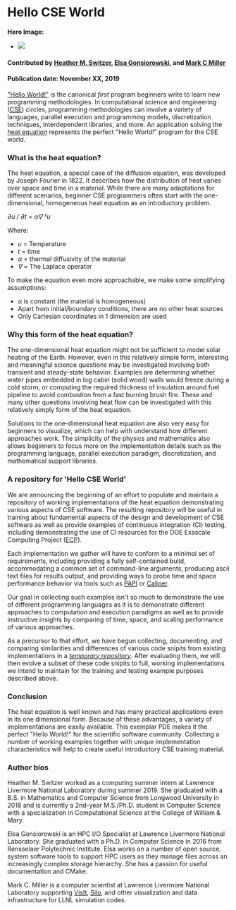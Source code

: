 # Hello CSE World

**Hero Image:**

 - <img src='https://github.com/betterscientificsoftware/images/raw/master/hello_world_sun_heat.png'/>

#### Contributed by [Heather M. Switzer](https://github.com/heatherms27 "Heather Switzer GitHub Profile"), [Elsa Gonsiorowski](https://github.com/gonsie "Elsa Gonsiorowski GitHub Profile"), and [Mark C Miller](https://github.com/markcmiller86 "Mark C Miller GitHub Profile")

#### Publication date: November XX, 2019

["Hello World!"](https://www.thesoftwareguild.com/blog/the-history-of-hello-world/)
is the canonical *first* program beginners write to learn new programming methodologies.
In computational science and engineering ([CSE](https://bssw.io/pages/intro-to-cse))
circles, programming methodologies can involve a variety of languages, parallel execution
and programming models, discretization techniques, interdependent libraries, and more.
An application solving the [heat equation](https://en.wikipedia.org/wiki/Heat_equation)
represents the perfect "Hello World!" program for the CSE world.

### What is the heat equation?
The heat equation, a special case of the diffusion equation, was developed by Joseph
Fourier in 1822. It describes how the distribution of heat varies over space and time
in a material. While there are many adaptations for different scenarios, beginner CSE
programmers often start with the one-dimensional, homogeneous heat equation as an
introductory problem.

_&part;u / &part;t = &alpha;&nabla; &sup2;u_

Where:
* _u_ = Temperature
* _t_ = time
* _&alpha;_  = thermal diffusivity of the material
* _&nabla;_ = The Laplace operator

To make the equation even more approachable, we make some simplifying assumptions:
* _&alpha;_ is constant (the material is homogeneous)
* Apart from initial/boundary conditions, there are no other heat sources
* Only Cartesian coordinates in 1 dimension are used

### Why this form of the heat equation?
The one-dimensional heat equation might not be sufficient to
model solar heating of the Earth. However, even in this relatively simple form,
interesting and meaningful science questions may be investigated involving
both transient and steady-state behavior. Examples are determining whether water
pipes embedded in log cabin (solid wood) walls would freeze during a cold
storm, or computing the required thickness of insulation around fuel pipeline to avoid
combustion from a fast burning brush fire. These and many other questions
involving heat flow can be investigated with this relatively simply form of
the heat equation.

Solutions to the one-dimensional heat equation are also very easy for
beginners to visualize, which can help with understand how different
approaches work. The simplicity of the physics and mathematics also
allows beginners to focus more on the implementation details such as the
programming language, parallel execution paradigm, discretization, and
mathematical support libraries.

### A repository for 'Hello CSE World' 
We are announcing the beginning of an effort to populate and maintain a
repository of working implementations of the heat equation demonstrating various
aspects of CSE software. The resulting repository will be useful in training
about fundamental aspects of the design and development of CSE software as
well as provide examples of continuous integration (CI) testing, including
demonstrating the use of CI resources for the DOE Exascale Computing Project ([ECP](https://www.exascaleproject.org)).

Each implementation we gather will have to conform
to a *minimal* set of requirements, including providing a fully self-contained
build, accommodating a common set of command-line arguments, producing ascii
text files for results output, and providing ways to probe time and space performance
behavior via tools such as [PAPI](https://icl.utk.edu/papi/) or
[Caliper](https://software.llnl.gov/Caliper/).

Our goal in collecting such examples isn't so much to demonstrate the use of
different programming languages as it is to demonstrate different approaches
to computation and execution paradigms as well as to provide instructive insights
by comparing of time, space, and scaling performance of various approaches.

As a precursor to that effort, we have begun collecting, documenting, and comparing
similarities and differences of
various code snipits from existing implementations in a
[*temporary repository*](https://github.com/betterscientificsoftware/hello-heat-equation).
After evaluating them, we will then evolve a subset of these code snipits to full, working
implementations we intend to maintain for the training and testing example purposes
described above.

### Conclusion
The heat equation is well known and has many practical applications even in
its one dimensional form. Because of these advantages, a variety of implementations are
easily available. This exemplar PDE makes it the perfect "Hello World!" for
the scientific software community. Collecting a number of working examples
together with unique implementation characteristics will help to create 
useful introductory CSE training material.

### Author bios

Heather M. Switzer worked as a computing summer intern at Lawrence Livermore National Laboratory during summer 2019. She graduated with a B.S. in Mathematics and Computer Science from Longwood University in 2018 and is currently a 2nd-year M.S./Ph.D. student in Computer Science with a specialization in Computational Science at the College of William & Mary.

Elsa Gonsiorowski is an HPC I/O Specialist at Lawrence Livermore National Laboratory. She graduated with a Ph.D. in Computer Science in 2016 from Rensselaer Polytechnic Institute. Elsa works on a number of open source, system software tools to support HPC users as they manage files across an increasingly complex storage hierarchy. She has a passion for useful documentation and CMake.

Mark C. Miller is a computer scientist at Lawrence Livermore National Laboratory supporting
[VisIt](https:/visit.llnl.gov), [Silo](https://silo.llnl.gov), and other visualization and
data infrastructure for LLNL simulation codes.

<!---
Publish: preview
Categories: Planning, Development
Topics: Software Engineering, Development Tools
Tags:
Level:
Prerequisites: default
Aggregate:
--->
